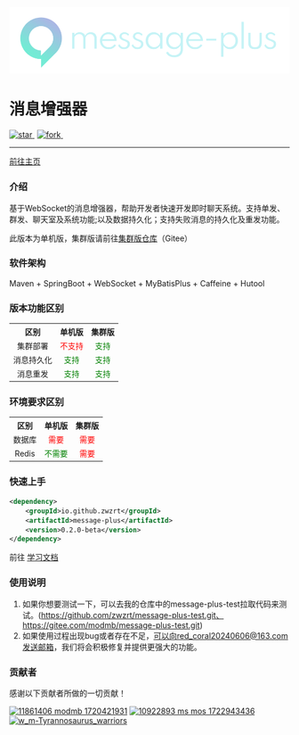 
[//]: # (# 消息增强器（message-plus）)

![](./doc/img/logo_max_white.png) 

# 消息增强器

<a href='https://gitee.com/modmb/message-plus/stargazers' style="margin-right: 5px">
    <img src='https://gitee.com/modmb/message-plus/badge/star.svg?theme=dark' alt='star'></img>
</a>
<a href='https://gitee.com/modmb/message-plus/members' style="margin-right: 5px">
    <img src='https://gitee.com/modmb/message-plus/badge/fork.svg?theme=dark' alt='fork'></img>
</a>
<img src="https://img.shields.io/static/v1?label=Github&message=message-plus&color=orange" alt="">

---

<a href="https://www.red-coral.cn/">前往主页</a>

[//]: # (&ensp;|&ensp;)
[//]: # (<a href="https://zwzrt.github.io/">加入我们</a>)

### 介绍

基于WebSocket的消息增强器，帮助开发者快速开发即时聊天系统。支持单发、群发、聊天室及系统功能;以及数据持久化；支持失败消息的持久化及重发功能。

此版本为单机版，集群版请前往[集群版仓库](https://gitee.com/modmb/message-plus-cluster)（Gitee）

### 软件架构

Maven + SpringBoot + WebSocket + MyBatisPlus + Caffeine + Hutool

### 版本功能区别

<table style="width: 100%; text-align: center">
    <tr>
        <th>区别</th>
        <th>单机版</th>
        <th>集群版</th>
    </tr>
    <tr>
        <td>集群部署</td>
        <td style="color: red">不支持</td>
        <td style="color: green">支持</td>
    </tr>
    <tr>
        <td>消息持久化</td>
        <td style="color: green">支持</td>
        <td style="color: green">支持</td>
    </tr>
    <tr>
        <td>消息重发</td>
        <td style="color: green">支持</td>
        <td style="color: green">支持</td>
    </tr>
</table>

### 环境要求区别

<table style="width: 100%; text-align: center">
    <tr>
        <th>区别</th>
        <th>单机版</th>
        <th>集群版</th>
    </tr>
    <tr>
        <td>数据库</td>
        <td style="color: red">需要</td>
        <td style="color: red">需要</td>
    </tr>
    <tr>
        <td>Redis</td>
        <td style="color: green">不需要</td>
        <td style="color: red">需要</td>
    </tr>
</table>

### 快速上手

   ```xml
   <dependency>
       <groupId>io.github.zwzrt</groupId>
       <artifactId>message-plus</artifactId>
       <version>0.2.0-beta</version>
   </dependency>
   ```
前往 [学习文档](https://www.red-coral.cn/nav)

### 使用说明

1.  如果你想要测试一下，可以去我的仓库中的message-plus-test拉取代码来测试。(https://github.com/zwzrt/message-plus-test.git、 https://gitee.com/modmb/message-plus-test.git)
2.  如果使用过程出现bug或者存在不足，可以向red_coral20240606@163.com发送邮箱，我们将会积极修复并提供更强大的功能。

### 贡献者

感谢以下贡献者所做的一切贡献！

<a title="mo" href="https://gitee.com/modmb"><img src="https://foruda.gitee.com/avatar/1720421931102111157/11861406_modmb_1720421931.png!avatar60" alt="11861406 modmb 1720421931"></a>
<a title="墨桑" href="https://gitee.com/MS_mos"><img src="https://foruda.gitee.com/avatar/1722943436086411647/10922893_ms_mos_1722943436.png!avatar60" alt="10922893 ms mos 1722943436"></a>
<a title="w_m" href="https://gitee.com/Tyrannosaurus_warriors"><img src="https://foruda.gitee.com/avatar/1724938967562580050/12890918_tyrannosaurus_warriors_1724938967.png!avatar60" alt="w_m-Tyrannosaurus_warriors"></a>
